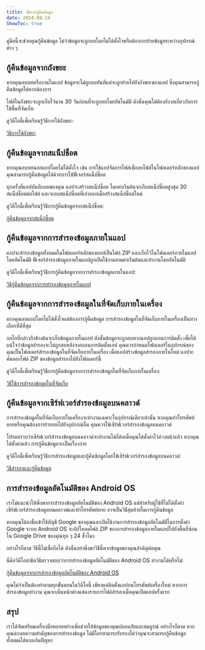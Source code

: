 ```yaml
---
title: วิธีการกู้คืนข้อมูล  
date: 2024-08-24  
ShowToc: true
---
```


คู่มือนี้จะช่วยคุณกู้คืนข้อมูล ไม่ว่าข้อมูลจะถูกลบโดยไม่ได้ตั้งใจหรือต้องการย้ายข้อมูลระหว่างอุปกรณ์ต่าง ๆ

## กู้คืนข้อมูลจากถังขยะ

หากคุณลบบทหรืองานในแอป ข้อมูลจะไม่ถูกลบทันทีแต่จะถูกย้ายไปยังถังขยะของแอป ซึ่งคุณสามารถกู้คืนข้อมูลได้หากต้องการ

ไฟล์ในถังขยะจะถูกเก็บไว้นาน 30 วันก่อนที่จะถูกลบโดยอัตโนมัติ ดังนั้นคุณไม่ต้องกังวลเกี่ยวกับการใช้พื้นที่จัดเก็บ

ดูวิดีโอนี้เพื่อเรียนรู้วิธีการใช้ถังขยะ:  

[วิธีการใช้ถังขยะ](https://youtube.com/shorts/WUrHmY4-T30?feature=share)

## กู้คืนข้อมูลจากสแน็ปช็อต

หากคุณลบบทนอกแอปโดยไม่ได้ตั้งใจ เช่น การใช้แอปจัดการไฟล์เพื่อลบไฟล์ในโฟลเดอร์หลักของแอป คุณสามารถกู้คืนข้อมูลได้ด้วยการใช้ฟีเจอร์สแน็ปช็อต

ทุกครั้งที่แอปบันทึกบทของคุณ แอปจะสร้างสแน็ปช็อต โดยค่าเริ่มต้นจะเก็บสแน็ปช็อตสูงสุด 30 สแน็ปช็อตต่อไฟล์ และจะลบสแน็ปช็อตที่เก่าออกเมื่อสร้างสแน็ปช็อตใหม่

ดูวิดีโอนี้เพื่อเรียนรู้วิธีการกู้คืนข้อมูลจากสแน็ปช็อต:  

[กู้คืนข้อมูลจากสแน็ปช็อต](https://youtu.be/QRlzmj-Vp88)

## กู้คืนข้อมูลจากการสำรองข้อมูลภายในแอป

แอปจะสำรองข้อมูลทั้งหมดในโฟลเดอร์หลักของแอปเป็นไฟล์ ZIP และเก็บไว้ในโฟลเดอร์ภายในแอปโดยอัตโนมัติ ฟีเจอร์สำรองข้อมูลภายในแอปถูกเปิดใช้งานตามค่าเริ่มต้นและทำงานโดยอัตโนมัติ

ดูวิดีโอนี้เพื่อเรียนรู้วิธีการกู้คืนข้อมูลจากการสำรองข้อมูลภายในแอป:  

[วิธีกู้คืนข้อมูลจากการสำรองข้อมูลภายในแอป](https://youtube.com/shorts/GAOLcbpsCHQ?feature=share)

## กู้คืนข้อมูลจากการสำรองข้อมูลในที่จัดเก็บภายในเครื่อง

หากคุณลบแอปโดยไม่ได้ตั้งใจแต่ต้องการกู้คืนข้อมูล การสำรองข้อมูลในที่จัดเก็บภายในเครื่องเป็นทางเลือกที่ดีที่สุด

กลไกที่กล่าวถึงข้างต้นจะเก็บข้อมูลภายในแอป ดังนั้นข้อมูลจะถูกลบหากแอปถูกถอนการติดตั้ง เพื่อให้แน่ใจว่าข้อมูลสำรองจะไม่ถูกลบหลังจากถอนการติดตั้งแอป คุณควรกำหนดโฟลเดอร์ในอุปกรณ์ของคุณเป็นโฟลเดอร์สำรองข้อมูลในที่จัดเก็บภายในเครื่อง เมื่อแอปสร้างข้อมูลสำรองภายในใหม่ แอปจะคัดลอกไฟล์ ZIP ของข้อมูลสำรองไปยังโฟลเดอร์นี้

ดูวิดีโอนี้เพื่อเรียนรู้วิธีการกู้คืนข้อมูลจากการสำรองข้อมูลในที่จัดเก็บภายในเครื่อง:  

[วิธีใช้การสำรองข้อมูลในที่จัดเก็บ](https://youtu.be/Y-M5V3OKWM8)

## กู้คืนข้อมูลจากเซิร์ฟเวอร์สำรองข้อมูลบนคลาวด์

การสำรองข้อมูลในที่จัดเก็บภายในเครื่องจะทำงานเฉพาะในอุปกรณ์เดียวเท่านั้น หากคุณทำโทรศัพท์หายหรือคุณต้องการย้ายบทไปยังอุปกรณ์อื่น คุณควรใช้เซิร์ฟเวอร์สำรองข้อมูลบนคลาวด์

โปรดทราบว่าเซิร์ฟเวอร์สำรองข้อมูลบนคลาวด์จะทำงานได้ก็ต่อเมื่อคุณได้ตั้งค่าไว้ล่วงหน้าแล้ว หากคุณได้ตั้งค่าแล้ว การกู้คืนข้อมูลจะเป็นเรื่องง่าย

ดูวิดีโอนี้เพื่อเรียนรู้วิธีการสำรองข้อมูลและกู้คืนข้อมูลโดยใช้เซิร์ฟเวอร์สำรองข้อมูลบนคลาวด์:  

[วิธีสำรองและกู้คืนข้อมูล](https://youtube.com/shorts/F2UTxySivO4)

## การสำรองข้อมูลอัตโนมัติของ Android OS

เราไม่แนะนำให้พึ่งพาการสำรองข้อมูลอัตโนมัติของ Android OS แต่สำหรับผู้ใช้ที่ไม่ได้ตั้งค่าเซิร์ฟเวอร์สำรองข้อมูลบนคลาวด์และทำโทรศัพท์หาย อาจเป็นวิธีสุดท้ายในการกู้คืนข้อมูล

หากคุณได้ลงชื่อเข้าใช้บัญชี Google ของคุณและเปิดใช้งานการสำรองข้อมูลอัตโนมัติในการตั้งค่า Google ระบบ Android OS จะอัปโหลดไฟล์ ZIP ของการสำรองข้อมูลภายในแอปไปยังพื้นที่ซ่อนใน Google Drive ของคุณทุก ๆ 24 ชั่วโมง

อย่างไรก็ตาม วิธีนี้ไม่เชื่อถือได้ ดังนั้นอย่าพึ่งพาวิธีนี้หากข้อมูลของคุณสำคัญต่อคุณ

นี่คือวิดีโอสาธิตวิธีตรวจสอบว่าการสำรองข้อมูลอัตโนมัติของ Android OS ทำงานได้หรือไม่:  

[กู้คืนข้อมูลจากการสำรองข้อมูลอัตโนมัติของ Android OS](https://youtu.be/PMrsCCpMebk)

คุณไม่จำเป็นต้องทำตามทุกขั้นตอนในวิดีโอนี้ เพียงแค่ติดตั้งแอปบนโทรศัพท์เครื่องใหม่ หากการสำรองข้อมูลทำงาน คุณจะเห็นหน้าต่างแสดงรายการไฟล์สำรองเมื่อคุณเปิดแอปครั้งแรก

## สรุป

เราได้จัดเตรียมเครื่องมือหลายอย่างเพื่อช่วยให้ข้อมูลของคุณปลอดภัยและสมบูรณ์ อย่างไรก็ตาม หากคุณละเลยความสำคัญของการสำรองข้อมูล ไม่มีใครสามารถรับรองได้ว่าคุณจะสามารถกู้คืนข้อมูลทั้งหมดได้หากเกิดปัญหา
